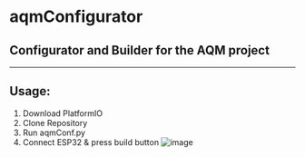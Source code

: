 # aqmConfigurator
## Configurator and Builder for the AQM project
---
## Usage:
1. Download PlatformIO
2. Clone Repository
3. Run aqmConf.py
4. Connect ESP32 & press build button
![image](https://user-images.githubusercontent.com/79058712/164645347-f467bc17-8681-4dae-a66c-7934d30538e6.png)
